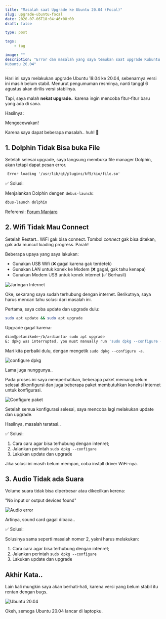 ```yaml
---
title: "Masalah saat Upgrade ke Ubuntu 20.04 (Focal)"
slug: upgrade-ubuntu-focal
date: 2020-07-06T18:04:46+08:00
draft: false

type: post

tags:
    - tag

image: ""
description: "Error dan masalah yang saya temukan saat upgrade Kubuntu 18.04 ke
Kubuntu 20.04"
---
```


Hari ini saya melakukan upgrade Ubuntu 18.04 ke 20.04, sebenarnya versi ini
masih belum stabil. Menurut pengumuman resminya, nanti tanggl 6 agustus
akan dirilis versi stabilnya.

Tapi, saya malah **nekat upgrade**.. karena ingin mencoba fitur-fitur baru
yang ada di sana.

Hasilnya:

Mengecewakan!

Karena saya dapat beberapa masalah.. huh! :triumph:

## 1. Dolphin Tidak Bisa buka File

Setelah selesai upgrade, saya langsung membuka file manager Dolphin, akan
tetapi dapat pesan error.

```txt
 Error loading '/usr/lib/qt/plugins/kf5/kio/file.so'
```

✅ Solusi:

Menjalankan Dolphin dengen `debus-launch`:

```bash
dbus-launch dolphin
```

Referensi: [Forum Manjaro](https://forum.manjaro.org/t/unable-to-create-io-slave-klauncher-said-error-loading-usr-lib-qt-plugins-kf5-kio-file-so/25866/2)

## 2. Wifi Tidak Mau Connect

Setelah Restart.. WiFi gak bisa connect. Tombol *connect* gak bisa ditekan,
gak ada muncul loading progress. Parah!

Beberapa upaya yang saya lakukan:

- Gunakan USB Wifi (❌ gagal karena gak terdetek)
- Gunakan LAN untuk konek ke Modem (❌ gagal, gak tahu kenapa)
- Gunakan Modem USB untuk konek internet (✅ Berhasil)

![Jaringan Internet](/img/upgrade-ubuntu-focal/net.png)

Oke, sekarang saya sudah terhubung dengan internet.
Berikutnya, saya harus mencari tahu solusi dari masalah ini.

Pertama, saya coba update dan upgrade dulu:

```bash
sudo apt update && sudo apt upgrade
```

Upgrade gagal karena:

```bash
dian@petanikode~/b/ardianta> sudo apt upgrade 
E: dpkg was interrupted, you must manually run 'sudo dpkg --configure -a' to correct the problem.
```

Mari kita perbaiki dulu, dengan mengetik `sudo dpkg --configure -a`.

![configure dpkg](/img/upgrade-ubuntu-focal/configure-dpkg.png)

Lama juga nunggunya..

Pada proses ini saya memperhatikan, beberapa paket memang belum selesai
dikonfigursi dan juga beberapa paket membutuhkan koneksi internet untuk
konfigurasi.

![Configure paket](/img/upgrade-ubuntu-focal/configure-paket.png)

Setelah semua konfigurasi selesai, saya mencoba lagi melakukan update dan upgrade.

Hasilnya, masalah teratasi..

✅ Solusi:

1. Cara cara agar bisa terhubung dengan intenret;
2. Jalankan perintah `sudo dpkg --configure` 
3. Lakukan update dan upgrade

Jika solusi ini masih belum mempan, coba install driver WiFi-nya.

## 3. Audio Tidak ada Suara

Volume suara tidak bisa diperbesar atau dikecilkan kerena:

"No input or output devices found"

![Audio error](/img/upgrade-ubuntu-focal/audio.webp)

Artinya, sound card gagal dibaca..


✅ Solusi:

Solusinya sama seperti masalah nomer 2, yakni harus melakukan:

1. Cara cara agar bisa terhubung dengan intenret;
2. Jalankan perintah `sudo dpkg --configure` 
3. Lakukan update dan upgrade

## Akhir Kata..

Lain kali mungkin saya akan berhati-hati, karena versi yang belum stabil itu
rentan dengan bugs.

![Ubuntu 20.04](/img/upgrade-ubuntu-focal/ubuntu-20-04.webp)

Okeh, semoga Ubuntu 20.04 lancar di laptopku.
